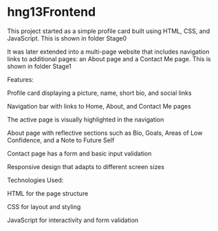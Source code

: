 # hng13Frontend

This project started as a simple profile card built using HTML, CSS, and JavaScript. This is shown in folder Stage0

It was later extended into a multi-page website that includes navigation links to additional pages: an About page and a Contact Me page. This is shown in folder Stage1


Features:


Profile card displaying a picture, name, short bio, and social links

Navigation bar with links to Home, About, and Contact Me pages

The active page is visually highlighted in the navigation

About page with reflective sections such as Bio, Goals, Areas of Low Confidence, and a Note to Future Self

Contact page has a form and basic input validation

Responsive design that adapts to different screen sizes


Technologies Used: 


HTML for the page structure

CSS for layout and styling

JavaScript for interactivity and form validation
